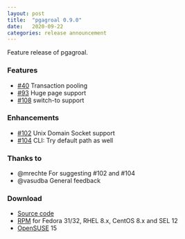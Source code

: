 ```yaml
---
layout: post
title:  "pgagroal 0.9.0"
date:   2020-09-22
categories: release announcement
---
```


Feature release of pgagroal.

### Features

* [#40](https://github.com/agroal/pgagroal/issues/40) Transaction pooling
* [#93](https://github.com/agroal/pgagroal/issues/93) Huge page support
* [#108](https://github.com/agroal/pgagroal/issues/108) switch-to support

### Enhancements

* [#102](https://github.com/agroal/pgagroal/issues/102) Unix Domain Socket support
* [#104](https://github.com/agroal/pgagroal/issues/104) CLI: Try default path as well

### Thanks to

* @mrechte For suggesting #102 and #104
* @vasudba General feedback

### Download

* [Source code](https://github.com/agroal/pgagroal/releases/download/0.9.0/pgagroal-0.9.0.tar.gz)
* [RPM](https://yum.postgresql.org) for Fedora 31/32, RHEL 8.x, CentOS 8.x and SEL 12
* [OpenSUSE](https://software.opensuse.org/download.html?project=server:database:postgresql&package=pgagroal) 15
